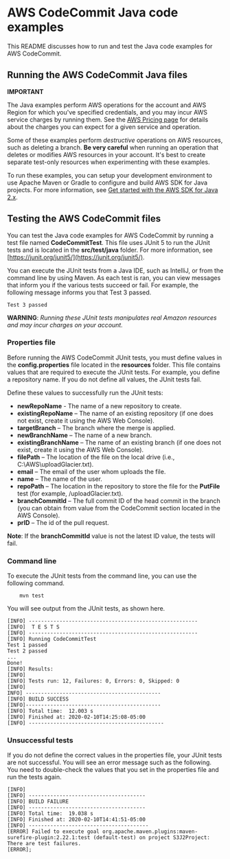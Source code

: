 # AWS CodeCommit Java code examples

This README discusses how to run and test the Java code examples for AWS CodeCommit.

## Running the AWS CodeCommit Java files

**IMPORTANT**

The Java examples perform AWS operations for the account and AWS Region for which you've specified credentials, and you may incur AWS service charges by running them. See the [AWS Pricing page](https://aws.amazon.com/pricing/) for details about the charges you can expect for a given service and operation.

Some of these examples perform *destructive* operations on AWS resources, such as deleting a branch. **Be very careful** when running an operation that deletes or modifies AWS resources in your account. It's best to create separate test-only resources when experimenting with these examples.

To run these examples, you can setup your development environment to use Apache Maven or Gradle to configure and build AWS SDK for Java projects. For more information,
see [Get started with the AWS SDK for Java 2.x](https://docs.aws.amazon.com/sdk-for-java/latest/developer-guide/get-started.html).


 ## Testing the AWS CodeCommit files

You can test the Java code examples for AWS CodeCommit by running a test file named **CodeCommitTest**. This file uses JUnit 5 to run the JUnit tests and is located in the **src/test/java** folder. For more information, see [https://junit.org/junit5/](https://junit.org/junit5/).

You can execute the JUnit tests from a Java IDE, such as IntelliJ, or from the command line by using Maven. As each test is ran, you can view messages that inform you if the various tests succeed or fail. For example, the following message informs you that Test 3 passed.

	Test 3 passed

**WARNING**: _Running these JUnit tests manipulates real Amazon resources and may incur charges on your account._

 ### Properties file
Before running the AWS CodeCommit JUnit tests, you must define values in the **config.properties** file located in the **resources** folder. This file contains values that are required to execute the JUnit tests. For example, you define a repository name. If you do not define all values, the JUnit tests fail.

Define these values to successfully run the JUnit tests:

- **newRepoName** -  The name of a new repository to create.
- **existingRepoName** – The name of an existing repository (if one does not exist, create it using the AWS Web Console).
- **targetBranch** – The branch where the merge is applied.
- **newBranchName** – The name of a new branch.
- **existingBranchName** – The name of an existing branch (if one does not exist, create it using the AWS Web Console).
- **filePath** – The location of the file on the local drive (i.e., C:\AWS\uploadGlacier.txt).
- **email** – The email of the user whom uploads the file.
- **name** – The name of the user.
- **repoPath** – The location in the repository to store the file for the **PutFile** test (for example, /uploadGlacier.txt).
- **branchCommitId** – The full commit ID of the head commit in the branch (you can obtain from value from the CodeCommit section located in the AWS Console).
- **prID** – The id of the pull request.

**Note**: If the **branchCommitId** value is not the latest ID value, the tests will fail.

### Command line
To execute the JUnit tests from the command line, you can use the following command.

		mvn test

You will see output from the JUnit tests, as shown here.

	[INFO] -------------------------------------------------------
	[INFO]  T E S T S
	[INFO] -------------------------------------------------------
	[INFO] Running CodeCommitTest
	Test 1 passed
	Test 2 passed
	...
	Done!
	[INFO] Results:
	[INFO]
	[INFO] Tests run: 12, Failures: 0, Errors: 0, Skipped: 0
	[INFO]
	INFO] --------------------------------------------
	[INFO] BUILD SUCCESS
	[INFO]--------------------------------------------
	[INFO] Total time:  12.003 s
	[INFO] Finished at: 2020-02-10T14:25:08-05:00
	[INFO] --------------------------------------------

### Unsuccessful tests

If you do not define the correct values in the properties file, your JUnit tests are not successful. You will see an error message such as the following. You need to double-check the values that you set in the properties file and run the tests again.

	[INFO]
	[INFO] --------------------------------------
	[INFO] BUILD FAILURE
	[INFO] --------------------------------------
	[INFO] Total time:  19.038 s
	[INFO] Finished at: 2020-02-10T14:41:51-05:00
	[INFO] ---------------------------------------
	[ERROR] Failed to execute goal org.apache.maven.plugins:maven-surefire-plugin:2.22.1:test (default-test) on project S3J2Project:  There are test failures.
	[ERROR];

